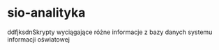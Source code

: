 sio-analityka
=============

ddfjksdnSkrypty wyciągające różne informacje z bazy danych systemu informacji oświatowej

